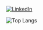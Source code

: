 [![LinkedIn](https://img.shields.io/badge/LinkedIn-blue?style=for-the-badge&logo=linkedin)](https://www.linkedin.com/in/bozhena-boichuk-901949225/)

![Top Langs](https://github-readme-stats.vercel.app/api/top-langs/?username=bozhenaboichuk&layout=compact&theme=dark)

